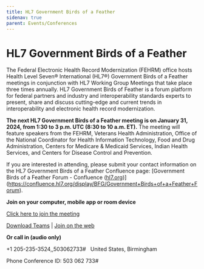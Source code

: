 ```yaml
---
title: HL7 Government Birds of a Feather
sidenav: true
parent: Events/Conferences
---
```

# HL7 Government Birds of a Feather

The Federal Electronic Health Record Modernization (FEHRM) office hosts Health Level Seven® International (HL7®) Government Birds of a Feather meetings in conjunction with HL7 Working Group Meetings that take place three times annually. HL7 Government Birds of Feather is a forum platform for federal partners and industry and interoperability standards experts to present, share and discuss cutting-edge and current trends in interoperability and electronic health record modernization.

**The next HL7 Government Birds of a Feather meeting is on January 31, 2024, from 1:30 to 3 p.m. UTC (8:30 to 10 a.m. ET).** The meeting will feature speakers from the FEHRM, Veterans Health Administration, Office of the National Coordinator for Health Information Technology, Food and Drug Administration,
Centers for Medicare & Medicaid Services, Indian Health Services, and Centers for Disease Control and Prevention.

If you are interested in attending, please submit your contact information on the HL7 Government Birds of a Feather Confluence page: [Government Birds of a Feather Forum - Confluence ([hl7.org](hl7.org))](https://confluence.hl7.org/display/BFG/Government+Birds+of+a+Feather+Forum).

**Join on your computer, mobile app or room device**

[Click here to join the meeting](https://teams.microsoft.com/l/meetup-join/19%3ameeting_NDI1ZjIwMGQtMWY3MC00NWE5LWI3MzAtYTc3NGM1MGI2MWRk%40thread.v2/0?context=%7b%22Tid%22%3a%22e95f1b23-abaf-45ee-821d-b7ab251ab3bf%22%2c%22Oid%22%3a%2232e1590e-39cd-48f8-ac8a-5a3ef7523506%22%7d)

[Download Teams](https://gcc02.safelinks.protection.outlook.com/?url=https%3A%2F%2Fwww.microsoft.com%2Fen-us%2Fmicrosoft-teams%2Fdownload-app&data=05%7C02%7C%7Cfbb8201cfaca46e52ce008dc18fce14d%7Ce95f1b23abaf45ee821db7ab251ab3bf%7C0%7C0%7C638412721586910783%7CUnknown%7CTWFpbGZsb3d8eyJWIjoiMC4wLjAwMDAiLCJQIjoiV2luMzIiLCJBTiI6Ik1haWwiLCJXVCI6Mn0%3D%7C3000%7C%7C%7C&sdata=t%2B%2FMplRj3lSnccwcKNz5LRzGZHjO3zHwD8SnTXUCKLM%3D&reserved=0) | [Join on the web](https://gcc02.safelinks.protection.outlook.com/?url=https%3A%2F%2Fwww.microsoft.com%2Fmicrosoft-teams%2Fjoin-a-meeting&data=05%7C02%7C%7Cfbb8201cfaca46e52ce008dc18fce14d%7Ce95f1b23abaf45ee821db7ab251ab3bf%7C0%7C0%7C638412721586920010%7CUnknown%7CTWFpbGZsb3d8eyJWIjoiMC4wLjAwMDAiLCJQIjoiV2luMzIiLCJBTiI6Ik1haWwiLCJXVCI6Mn0%3D%7C3000%7C%7C%7C&sdata=VfbxkgaAL9yD%2FKlDh8RYcvAML86ehC2q4%2FfTWXlHndU%3D&reserved=0)

**Or call in (audio only)**

+1 205-235-3524,,503062733#   United States, Birmingham

Phone Conference ID: 503 062 733#
